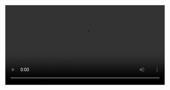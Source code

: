 
<video width="100%" controls controlslist="nodownload nofullscreen noremoteplayback" disablePictureInPicture>
  <source src="https://api.keepwork.com/ts-storage/siteFiles/15069/raw#21追风少年-2.webm" type="video/webm" />
  <source src="https://api.keepwork.com/ts-storage/siteFiles/15070/raw#21追风少年-2.mp4" type="video/mp4" />
   
  你的浏览器不支持播放
</video>
<style>
video::-webkit-media-controls-fullscreen-button { display: none; } 
</style>